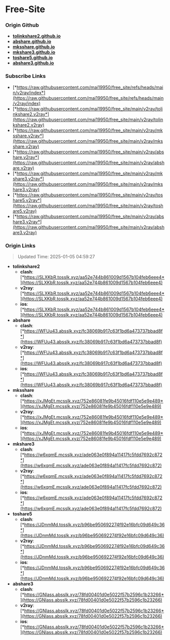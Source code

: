 # Free-Site

### Origin Github

- [**tolinkshare2.github.io**](https://github.com/tolinkshare2/tolinkshare2.github.io)
- [**abshare.github.io**](https://github.com/abshare/abshare.github.io)
- [**mksshare.github.io**](https://github.com/mksshare/mksshare.github.io)
- [**mkshare3.github.io**](https://github.com/mkshare3/mkshare3.github.io)
- [**toshare5.github.io**](https://github.com/toshare5/toshare5.github.io)
- [**abshare3.github.io**](https://github.com/abshare3/abshare3.github.io)

### Subscribe Links

- [*https://raw.githubusercontent.com/mai19950/free_site/refs/heads/main/v2ray/index*](https://raw.githubusercontent.com/mai19950/free_site/refs/heads/main/v2ray/index)
- [*https://raw.githubusercontent.com/mai19950/free_site/main/v2ray/tolinkshare2.v2ray*](https://raw.githubusercontent.com/mai19950/free_site/main/v2ray/tolinkshare2.v2ray)
- [*https://raw.githubusercontent.com/mai19950/free_site/main/v2ray/mksshare.v2ray*](https://raw.githubusercontent.com/mai19950/free_site/main/v2ray/mksshare.v2ray)
- [*https://raw.githubusercontent.com/mai19950/free_site/main/v2ray/abshare.v2ray*](https://raw.githubusercontent.com/mai19950/free_site/main/v2ray/abshare.v2ray)
- [*https://raw.githubusercontent.com/mai19950/free_site/main/v2ray/mkshare3.v2ray*](https://raw.githubusercontent.com/mai19950/free_site/main/v2ray/mkshare3.v2ray)
- [*https://raw.githubusercontent.com/mai19950/free_site/main/v2ray/toshare5.v2ray*](https://raw.githubusercontent.com/mai19950/free_site/main/v2ray/toshare5.v2ray)
- [*https://raw.githubusercontent.com/mai19950/free_site/main/v2ray/abshare3.v2ray*](https://raw.githubusercontent.com/mai19950/free_site/main/v2ray/abshare3.v2ray)

### Origin Links

> Updated Time: 2025-01-05 04:59:27

- **tolinkshare2**
  - **clash**: [*https://SLXKbR.tosslk.xyz/aa52e744b861009d1567b104feb6eee4*](https://SLXKbR.tosslk.xyz/aa52e744b861009d1567b104feb6eee4)
  - **v2ray**: [*https://SLXKbR.tosslk.xyz/aa52e744b861009d1567b104feb6eee4*](https://SLXKbR.tosslk.xyz/aa52e744b861009d1567b104feb6eee4)
  - **ios**: [*https://SLXKbR.tosslk.xyz/aa52e744b861009d1567b104feb6eee4*](https://SLXKbR.tosslk.xyz/aa52e744b861009d1567b104feb6eee4)
- **abshare**
  - **clash**: [*https://WFUu43.absslk.xyz/fc38069b917c63f1bd6a473737bbad8f*](https://WFUu43.absslk.xyz/fc38069b917c63f1bd6a473737bbad8f)
  - **v2ray**: [*https://WFUu43.absslk.xyz/fc38069b917c63f1bd6a473737bbad8f*](https://WFUu43.absslk.xyz/fc38069b917c63f1bd6a473737bbad8f)
  - **ios**: [*https://WFUu43.absslk.xyz/fc38069b917c63f1bd6a473737bbad8f*](https://WFUu43.absslk.xyz/fc38069b917c63f1bd6a473737bbad8f)
- **mksshare**
  - **clash**: [*https://xJMgEt.mcsslk.xyz/752e86081fe9b45016fdf110e5e9e489*](https://xJMgEt.mcsslk.xyz/752e86081fe9b45016fdf110e5e9e489)
  - **v2ray**: [*https://xJMgEt.mcsslk.xyz/752e86081fe9b45016fdf110e5e9e489*](https://xJMgEt.mcsslk.xyz/752e86081fe9b45016fdf110e5e9e489)
  - **ios**: [*https://xJMgEt.mcsslk.xyz/752e86081fe9b45016fdf110e5e9e489*](https://xJMgEt.mcsslk.xyz/752e86081fe9b45016fdf110e5e9e489)
- **mkshare3**
  - **clash**: [*https://w6xqmE.mcsslk.xyz/ade063e0f894a11417fc5fdd7692c872*](https://w6xqmE.mcsslk.xyz/ade063e0f894a11417fc5fdd7692c872)
  - **v2ray**: [*https://w6xqmE.mcsslk.xyz/ade063e0f894a11417fc5fdd7692c872*](https://w6xqmE.mcsslk.xyz/ade063e0f894a11417fc5fdd7692c872)
  - **ios**: [*https://w6xqmE.mcsslk.xyz/ade063e0f894a11417fc5fdd7692c872*](https://w6xqmE.mcsslk.xyz/ade063e0f894a11417fc5fdd7692c872)
- **toshare5**
  - **clash**: [*https://JDnmMd.tosslk.xyz/b96be950692274f92e16bfc09d649c36*](https://JDnmMd.tosslk.xyz/b96be950692274f92e16bfc09d649c36)
  - **v2ray**: [*https://JDnmMd.tosslk.xyz/b96be950692274f92e16bfc09d649c36*](https://JDnmMd.tosslk.xyz/b96be950692274f92e16bfc09d649c36)
  - **ios**: [*https://JDnmMd.tosslk.xyz/b96be950692274f92e16bfc09d649c36*](https://JDnmMd.tosslk.xyz/b96be950692274f92e16bfc09d649c36)
- **abshare3**
  - **clash**: [*https://GNlass.absslk.xyz/78fd00401d0e5022f57b2596c1b23266*](https://GNlass.absslk.xyz/78fd00401d0e5022f57b2596c1b23266)
  - **v2ray**: [*https://GNlass.absslk.xyz/78fd00401d0e5022f57b2596c1b23266*](https://GNlass.absslk.xyz/78fd00401d0e5022f57b2596c1b23266)
  - **ios**: [*https://GNlass.absslk.xyz/78fd00401d0e5022f57b2596c1b23266*](https://GNlass.absslk.xyz/78fd00401d0e5022f57b2596c1b23266)
